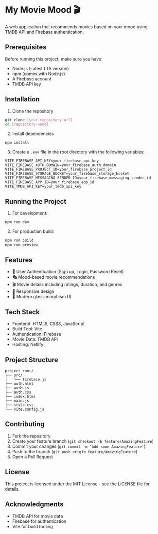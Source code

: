 # My Movie Mood  🎬

A web application that recommends movies based on your mood using TMDB API and Firebase authentication.

## Prerequisites

Before running this project, make sure you have:

- Node.js (Latest LTS version)
- npm (comes with Node.js)
- A Firebase account
- TMDB API key

## Installation

1. Clone the repository
```bash
git clone [your-repository-url]
cd [repository-name]
```

2. Install dependencies
```bash
npm install
```

3. Create a `.env` file in the root directory with the following variables:
```env
VITE_FIREBASE_API_KEY=your_firebase_api_key
VITE_FIREBASE_AUTH_DOMAIN=your_firebase_auth_domain
VITE_FIREBASE_PROJECT_ID=your_firebase_project_id
VITE_FIREBASE_STORAGE_BUCKET=your_firebase_storage_bucket
VITE_FIREBASE_MESSAGING_SENDER_ID=your_firebase_messaging_sender_id
VITE_FIREBASE_APP_ID=your_firebase_app_id
VITE_TMDB_API_KEY=your_tmdb_api_key
```

## Running the Project

1. For development:
```bash
npm run dev
```

2. For production build:
```bash
npm run build
npm run preview
```

## Features

- 🔐 User Authentication (Sign up, Login, Password Reset)
- 🎭 Mood-based movie recommendations
- 🎬 Movie details including ratings, duration, and genres
- 📱 Responsive design
- 🎨 Modern glass-morphism UI

## Tech Stack

- Frontend: HTML5, CSS3, JavaScript
- Build Tool: Vite
- Authentication: Firebase
- Movie Data: TMDB API
- Hosting: Netlify

## Project Structure

```
project-root/
├── src/
│   └── firebase.js
├── auth.html
├── auth.js
├── auth.css
├── index.html
├── main.js
├── style.css
└── vite.config.js
```

## Contributing

1. Fork the repository
2. Create your feature branch (`git checkout -b feature/AmazingFeature`)
3. Commit your changes (`git commit -m 'Add some AmazingFeature'`)
4. Push to the branch (`git push origin feature/AmazingFeature`)
5. Open a Pull Request

## License

This project is licensed under the MIT License - see the LICENSE file for details.

## Acknowledgments

- TMDB API for movie data
- Firebase for authentication
- Vite for build tooling
